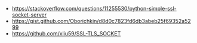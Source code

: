 
* https://stackoverflow.com/questions/11255530/python-simple-ssl-socket-server
* https://gist.github.com/Oborichkin/d8d0c7823fd6db3abeb25f69352a5299
* https://github.com/xliu59/SSL-TLS_SOCKET
